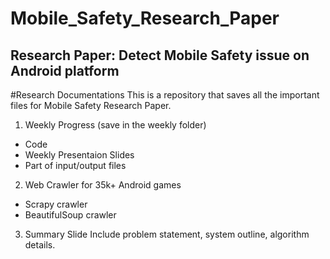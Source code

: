 # Mobile_Safety_Research_Paper
Research Paper: Detect Mobile Safety issue on Android platform 
----
#Research Documentations 
This is a repository that saves all the important files for Mobile Safety Research Paper. 
1. Weekly Progress (save in the weekly folder)
* Code
* Weekly Presentaion Slides
* Part of input/output files
2. Web Crawler for 35k+ Android games
* Scrapy crawler
* BeautifulSoup crawler
3. Summary Slide
Include problem statement, system outline, algorithm details. 


